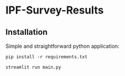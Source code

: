# IPF-Survey-Results

## Installation

Simple and straightforward python application:

`pip install -r requirements.txt`

`streamlit run main.py`